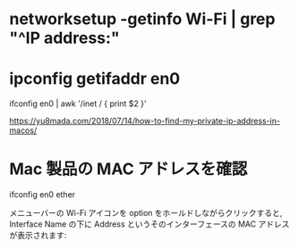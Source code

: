 # networksetup -getinfo Wi-Fi | grep "^IP address:"


# ipconfig getifaddr en0
ifconfig en0 | awk '/inet / { print $2 }'

https://yu8mada.com/2018/07/14/how-to-find-my-private-ip-address-in-macos/


#  Mac 製品の MAC アドレスを確認
ifconfig en0 ether

メニューバーの Wi-Fi アイコンを option をホールドしながらクリックすると, Interface Name の下に Address というそのインターフェースの MAC アドレスが表示されます:

